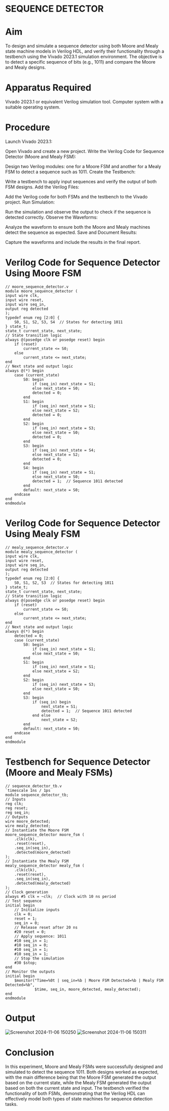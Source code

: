 # SEQUENCE DETECTOR
# Aim
To design and simulate a sequence detector using both Moore and Mealy state machine models in Verilog HDL, and verify their functionality through a testbench using the Vivado 2023.1 simulation environment. The objective is to detect a specific sequence of bits (e.g., 1011) and compare the Moore and Mealy designs.

# Apparatus Required
Vivado 2023.1 or equivalent Verilog simulation tool.
Computer system with a suitable operating system.

# Procedure
Launch Vivado 2023.1:

Open Vivado and create a new project.
Write the Verilog Code for Sequence Detector (Moore and Mealy FSM):

Design two Verilog modules: one for a Moore FSM and another for a Mealy FSM to detect a sequence such as 1011.
Create the Testbench:

Write a testbench to apply input sequences and verify the output of both FSM designs.
Add the Verilog Files:

Add the Verilog code for both FSMs and the testbench to the Vivado project.
Run Simulation:

Run the simulation and observe the output to check if the sequence is detected correctly.
Observe the Waveforms:

Analyze the waveform to ensure both the Moore and Mealy machines detect the sequence as expected.
Save and Document Results:

Capture the waveforms and include the results in the final report.

# Verilog Code for Sequence Detector Using Moore FSM

    // moore_sequence_detector.v
    module moore_sequence_detector (
    input wire clk,
    input wire reset,
    input wire seq_in,
    output reg detected
    );
    typedef enum reg [2:0] {
        S0, S1, S2, S3, S4  // States for detecting 1011
    } state_t;
    state_t current_state, next_state;
    // State transition logic
    always @(posedge clk or posedge reset) begin
        if (reset)
            current_state <= S0;
        else
            current_state <= next_state;
    end
    // Next state and output logic
    always @(*) begin
        case (current_state)
            S0: begin
                if (seq_in) next_state = S1;
                else next_state = S0;
                detected = 0;
            end
            S1: begin
                if (seq_in) next_state = S1;
                else next_state = S2;
                detected = 0;
            end
            S2: begin
                if (seq_in) next_state = S3;
                else next_state = S0;
                detected = 0;
            end
            S3: begin
                if (seq_in) next_state = S4;
                else next_state = S2;
                detected = 0;
            end
            S4: begin
                if (seq_in) next_state = S1;
                else next_state = S0;
                detected = 1;  // Sequence 1011 detected
            end
            default: next_state = S0;
        endcase
    end
    endmodule
    
# Verilog Code for Sequence Detector Using Mealy FSM

    // mealy_sequence_detector.v
    module mealy_sequence_detector (
    input wire clk,
    input wire reset,
    input wire seq_in,
    output reg detected
    );
    typedef enum reg [2:0] {
        S0, S1, S2, S3  // States for detecting 1011
    } state_t;
    state_t current_state, next_state;
    // State transition logic
    always @(posedge clk or posedge reset) begin
        if (reset)
            current_state <= S0;
        else
            current_state <= next_state;
    end
    // Next state and output logic
    always @(*) begin
        detected = 0;
        case (current_state)
            S0: begin
                if (seq_in) next_state = S1;
                else next_state = S0;
            end
            S1: begin
                if (seq_in) next_state = S1;
                else next_state = S2;
            end
            S2: begin
                if (seq_in) next_state = S3;
                else next_state = S0;
            end
            S3: begin
                if (seq_in) begin
                    next_state = S1;
                    detected = 1;  // Sequence 1011 detected
                end else
                    next_state = S2;
            end
            default: next_state = S0;
        endcase
    end
    endmodule

# Testbench for Sequence Detector (Moore and Mealy FSMs)

    // sequence_detector_tb.v
    `timescale 1ns / 1ps
    module sequence_detector_tb;
    // Inputs
    reg clk;
    reg reset;
    reg seq_in;
    // Outputs
    wire moore_detected;
    wire mealy_detected;
    // Instantiate the Moore FSM
    moore_sequence_detector moore_fsm (
        .clk(clk),
        .reset(reset),
        .seq_in(seq_in),
        .detected(moore_detected)
    );
    // Instantiate the Mealy FSM
    mealy_sequence_detector mealy_fsm (
        .clk(clk),
        .reset(reset),
        .seq_in(seq_in),
        .detected(mealy_detected)
    );
    // Clock generation
    always #5 clk = ~clk;  // Clock with 10 ns period
    // Test sequence
    initial begin
        // Initialize inputs
        clk = 0;
        reset = 1;
        seq_in = 0;
        // Release reset after 20 ns
        #20 reset = 0;
        // Apply sequence: 1011
        #10 seq_in = 1;
        #10 seq_in = 0;
        #10 seq_in = 1;
        #10 seq_in = 1;
        // Stop the simulation
        #30 $stop;
    end
    // Monitor the outputs
    initial begin
        $monitor("Time=%0t | seq_in=%b | Moore FSM Detected=%b | Mealy FSM Detected=%b",
                 $time, seq_in, moore_detected, mealy_detected);
    end
    endmodule

# Output
![Screenshot 2024-11-06 150250](https://github.com/user-attachments/assets/8fac4b1c-6d94-49ba-9aac-7d5424654334)
![Screenshot 2024-11-06 150311](https://github.com/user-attachments/assets/5be03341-b922-4307-b5cf-058904ea9c7c)

# Conclusion
In this experiment, Moore and Mealy FSMs were successfully designed and simulated to detect the sequence 1011. Both designs worked as expected, with the main difference being that the Moore FSM generated the output based on the current state, while the Mealy FSM generated the output based on both the current state and input. The testbench verified the functionality of both FSMs, demonstrating that the Verilog HDL can effectively model both types of state machines for sequence detection tasks.

